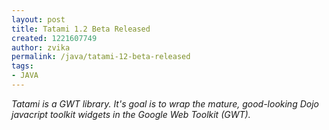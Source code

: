 ```yaml
---
layout: post
title: Tatami 1.2 Beta Released
created: 1221607749
author: zvika
permalink: /java/tatami-12-beta-released
tags:
- JAVA
---
```

<p><em>Tatami is a GWT library. It's goal is to wrap the mature, good-looking Dojo javacript toolkit widgets in the Google Web Toolkit (GWT).</em></p>
